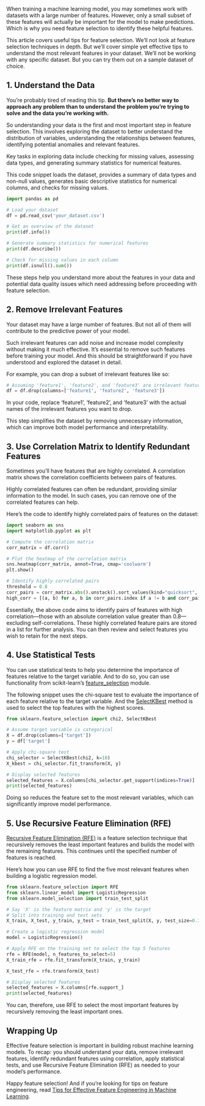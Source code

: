 
When training a machine learning model, you may sometimes work with datasets with a large number of features. However, only a small subset of these features will actually be important for the model to make predictions. Which is why you need feature selection to identify these helpful features.

This article covers useful tips for feature selection. We’ll not look at feature selection techniques in depth. But we’ll cover simple yet effective tips to understand the most relevant features in your dataset. We’ll not be working with any specific dataset. But you can try them out on a sample dataset of choice.

## 1. Understand the Data

You’re probably tired of reading this tip. **But there’s no better way to approach any problem than to understand the problem you’re trying to solve and the data you’re working with.**

So understanding your data is the first and most important step in feature selection. This involves exploring the dataset to better understand the distribution of variables, understanding the relationships between features, identifying potential anomalies and relevant features.

Key tasks in exploring data include checking for missing values, assessing data types, and generating summary statistics for numerical features.

This code snippet loads the dataset, provides a summary of data types and non-null values, generates basic descriptive statistics for numerical columns, and checks for missing values.

```Python
import pandas as pd

# Load your dataset
df = pd.read_csv('your_dataset.csv')

# Get an overview of the dataset
print(df.info())

# Generate summary statistics for numerical features
print(df.describe())

# Check for missing values in each column
print(df.isnull().sum())
```

These steps help you understand more about the features in your data and potential data quality issues which need addressing before proceeding with feature selection.

## 2. Remove Irrelevant Features

Your dataset may have a large number of features. But not all of them will contribute to the predictive power of your model.

Such irrelevant features can add noise and increase model complexity without making it much effective. It’s essential to remove such features before training your model. And this should be straightforward if you have understood and explored the dataset in detail.

For example, you can drop a subset of irrelevant features like so:

```Python
# Assuming 'feature1', 'feature2', and 'feature3' are irrelevant features
df = df.drop(columns=['feature1', 'feature2', 'feature3'])
```
In your code, replace ‘feature1’, ‘feature2’, and ‘feature3’ with the actual names of the irrelevant features you want to drop.

This step simplifies the dataset by removing unnecessary information, which can improve both model performance and interpretability.

## 3. Use Correlation Matrix to Identify Redundant Features

Sometimes you’ll have features that are highly correlated. A correlation matrix shows the correlation coefficients between pairs of features.

Highly correlated features can often be redundant, providing similar information to the model. In such cases, you can remove one of the correlated features can help.

Here’s the code to identify highly correlated pairs of features on the dataset:

```Python
import seaborn as sns
import matplotlib.pyplot as plt

# Compute the correlation matrix
corr_matrix = df.corr()

# Plot the heatmap of the correlation matrix
sns.heatmap(corr_matrix, annot=True, cmap='coolwarm')
plt.show()

# Identify highly correlated pairs
threshold = 0.8
corr_pairs = corr_matrix.abs().unstack().sort_values(kind="quicksort", ascending=False)
high_corr = [(a, b) for a, b in corr_pairs.index if a != b and corr_pairs[(a, b)] > threshold]
```

Essentially, the above code aims to identify pairs of features with high correlation—those with an absolute correlation value greater than 0.8—excluding self-correlations. These highly correlated feature pairs are stored in a list for further analysis. You can then review and select features you wish to retain for the next steps.

## 4. Use Statistical Tests

You can use statistical tests to help you determine the importance of features relative to the target variable. And to do so, you can use functionality from scikit-learn’s [feature_selection](https://scikit-learn.org/stable/modules/feature_selection.html) module.

The following snippet uses the chi-square test to evaluate the importance of each feature relative to the target variable. And the [SelectKBest](https://scikit-learn.org/stable/modules/generated/sklearn.feature_selection.SelectKBest.html) method is used to select the top features with the highest scores.

```Python
from sklearn.feature_selection import chi2, SelectKBest

# Assume target variable is categorical
X = df.drop(columns=['target'])
y = df['target']

# Apply chi-square test
chi_selector = SelectKBest(chi2, k=10)
X_kbest = chi_selector.fit_transform(X, y)

# Display selected features
selected_features = X.columns[chi_selector.get_support(indices=True)]
print(selected_features)
```

Doing so reduces the feature set to the most relevant variables, which can significantly improve model performance.

## 5. Use Recursive Feature Elimination (RFE)

[Recursive Feature Elimination (RFE)](https://scikit-learn.org/stable/modules/generated/sklearn.feature_selection.RFE.html) is a feature selection technique that recursively removes the least important features and builds the model with the remaining features. This continues until the specified number of features is reached.

Here’s how you can use RFE to find the five most relevant features when building a logistic regression model.

```Python
from sklearn.feature_selection import RFE
from sklearn.linear_model import LogisticRegression
from sklearn.model_selection import train_test_split

# Say 'X' is the feature matrix and 'y' is the target
# Split into training and test sets
X_train, X_test, y_train, y_test = train_test_split(X, y, test_size=0.3, random_state=25)

# Create a logistic regression model
model = LogisticRegression()

# Apply RFE on the training set to select the top 5 features
rfe = RFE(model, n_features_to_select=5)
X_train_rfe = rfe.fit_transform(X_train, y_train)

X_test_rfe = rfe.transform(X_test)

# Display selected features
selected_features = X.columns[rfe.support_]
print(selected_features)
```

You can, therefore, use RFE to select the most important features by recursively removing the least important ones.

## Wrapping Up

Effective feature selection is important in building robust machine learning models. To recap: you should understand your data, remove irrelevant features, identify redundant features using correlation, apply statistical tests, and use Recursive Feature Elimination (RFE) as needed to your model’s performance.

Happy feature selection! And if you’re looking for tips on feature engineering, read [Tips for Effective Feature Engineering in Machine Learning](https://machinelearningmastery.com/tips-for-effective-feature-engineering-in-machine-learning/).